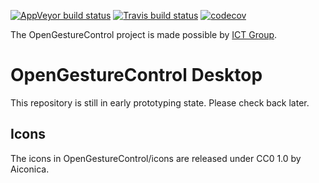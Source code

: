 [![AppVeyor build status](https://ci.appveyor.com/api/projects/status/tnpmuci01r65v5bi?svg=true)](https://ci.appveyor.com/project/TheLastProject/desktop) [![Travis build status](https://travis-ci.org/OpenGestureControl/Desktop.svg?branch=master)](https://travis-ci.org/OpenGestureControl) [![codecov](https://codecov.io/gh/OpenGestureControl/Desktop/branch/master/graph/badge.svg)](https://codecov.io/gh/OpenGestureControl/Desktop)

The OpenGestureControl project is made possible by [ICT Group](https://ict.eu/).

# OpenGestureControl Desktop
This repository is still in early prototyping state. Please check back later.

## Icons
The icons in OpenGestureControl/icons are released under CC0 1.0 by Aiconica.
